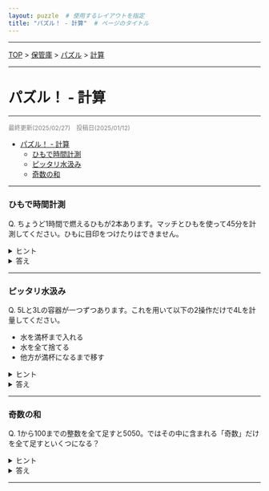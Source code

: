 ```yaml
---
layout: puzzle  # 使用するレイアウトを指定
title: "パズル！ - 計算"  # ページのタイトル
---
```


---
[TOP](../index.html) > [保管庫](../SUMMARY.html) > [パズル](./puzzle_home.html) > [計算](./puzzle_keisan.html)

---
# パズル！ - 計算
---
<p style="color: gray; font-size: 12px;">
最終更新(2025/02/27)　投稿日(2025/01/12)
</p>

- [パズル！ - 計算](#パズル---計算)
    - [ひもで時間計測](#ひもで時間計測)
    - [ピッタリ水汲み](#ピッタリ水汲み)
    - [奇数の和](#奇数の和)

---
### ひもで時間計測
Q. ちょうど1時間で燃えるひもが2本あります。マッチとひもを使って45分を計測してください。ひもに目印をつけたりはできません。
<details>
  <summary> ヒント </summary>
  1時間以外を計測するためにできることを探す。<br>
  両端から同時に火をつけることで半分の時間を計測できることに気付けるかが勝負である。
</details>
<details>
  <summary> 答え </summary>
  初めに火を3箇所(一本目の両端と二本目の片端)につけて、一本目が燃え切った時点で30分が計測できる。そのタイミングで二本目の端に火をつけることで、残り30分の半分である15分を加え、目標の45分が測れる。
</details>

---
### ピッタリ水汲み
Q. 5Lと3Lの容器が一つずつあります。これを用いて以下の2操作だけで4Lを計量してください。
- 水を満杯まで入れる
- 水を全て捨てる
- 他方が満杯になるまで移す
<details>
  <summary> ヒント </summary>
  4Lを(3+1)Lと見るなら1Lを作りたい。<br>
  他にも(5-1)Lと見るなら5L満杯から3L容器に1L入れることを考える。その時の3L容器に2Lだけあれば良い。<br>
  つまり3, 5以外にも1, 2Lの水を作ることを目標にする。
</details>
<details>
  <summary> 答え </summary>

  解法は一つではないですのであくまで2つ例を紹介します。
  <ul>
    <li>5L容器を満杯にし、3L容器に移す</li>
    <li>3L容器の水を捨てて、5L容器に残った2Lを3L容器に移す</li>
    <li>5L容器を満杯にし、3L容器に1L分移すことで5L容器に4L残る。</li>
  </ul>

  他の解法としても

  <ul>
    <li>3L容器を満たして、5L容器に移す。</li>
    <li>もう一度3L容器を満たして5L容器に2L分移す。</li>
    <li>5L容器を空にして、3L容器に残った1L分を5Lに移す。</li>
    <li>3L容器を満たして5L容器に移して4Lとなる。</li>
  </ul>

</details>

---
### 奇数の和
Q. 1から100までの整数を全て足すと5050。ではその中に含まれる「奇数」だけ
を全て足すといくつになる？
<details>
  <summary> ヒント </summary>
  4Lを(3+1)Lと見るなら1Lを作りたい。<br>
  他にも(5-1)Lと見るなら5L満杯から3L容器に1L入れることを考える。その時の3L容器に2Lだけあれば良い。<br>
  つまり3, 5以外にも1, 2Lの水を作ることを目標にする。
</details>
<details>
  <summary> 答え </summary>
  2500<br>
  <p>2500</p><br>
  <p>2500</p>
  下の図の様に二つのブロックに分けて考える。<br>
  \(A+B=5050\)であり、AとBの差は1ずつ50回あるので
  \(B-A=50\)<br>
  従って奇数のブロックは\(A=2500\)<br>
  <p>下の図の様に二つのブロックに分けて考える。<br>
  \(A+B=5050\)であり、AとBの差は1ずつ50回あるので
  \(B-A=50\)<br>
  従って奇数のブロックは\(A=2500\)</p>

</details>

---